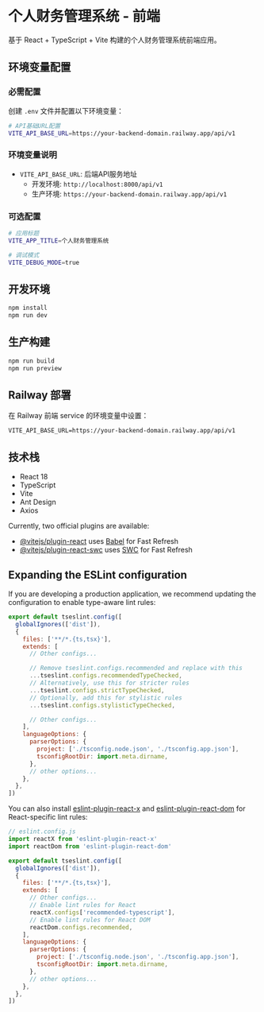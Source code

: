 # 个人财务管理系统 - 前端

基于 React + TypeScript + Vite 构建的个人财务管理系统前端应用。

## 环境变量配置

### 必需配置

创建 `.env` 文件并配置以下环境变量：

```bash
# API基础URL配置
VITE_API_BASE_URL=https://your-backend-domain.railway.app/api/v1
```

### 环境变量说明

- `VITE_API_BASE_URL`: 后端API服务地址
  - 开发环境: `http://localhost:8000/api/v1`
  - 生产环境: `https://your-backend-domain.railway.app/api/v1`

### 可选配置

```bash
# 应用标题
VITE_APP_TITLE=个人财务管理系统

# 调试模式
VITE_DEBUG_MODE=true
```

## 开发环境

```bash
npm install
npm run dev
```

## 生产构建

```bash
npm run build
npm run preview
```

## Railway 部署

在 Railway 前端 service 的环境变量中设置：

```
VITE_API_BASE_URL=https://your-backend-domain.railway.app/api/v1
```

## 技术栈

- React 18
- TypeScript
- Vite
- Ant Design
- Axios

Currently, two official plugins are available:

- [@vitejs/plugin-react](https://github.com/vitejs/vite-plugin-react/blob/main/packages/plugin-react) uses [Babel](https://babeljs.io/) for Fast Refresh
- [@vitejs/plugin-react-swc](https://github.com/vitejs/vite-plugin-react/blob/main/packages/plugin-react-swc) uses [SWC](https://swc.rs/) for Fast Refresh

## Expanding the ESLint configuration

If you are developing a production application, we recommend updating the configuration to enable type-aware lint rules:

```js
export default tseslint.config([
  globalIgnores(['dist']),
  {
    files: ['**/*.{ts,tsx}'],
    extends: [
      // Other configs...

      // Remove tseslint.configs.recommended and replace with this
      ...tseslint.configs.recommendedTypeChecked,
      // Alternatively, use this for stricter rules
      ...tseslint.configs.strictTypeChecked,
      // Optionally, add this for stylistic rules
      ...tseslint.configs.stylisticTypeChecked,

      // Other configs...
    ],
    languageOptions: {
      parserOptions: {
        project: ['./tsconfig.node.json', './tsconfig.app.json'],
        tsconfigRootDir: import.meta.dirname,
      },
      // other options...
    },
  },
])
```

You can also install [eslint-plugin-react-x](https://github.com/Rel1cx/eslint-react/tree/main/packages/plugins/eslint-plugin-react-x) and [eslint-plugin-react-dom](https://github.com/Rel1cx/eslint-react/tree/main/packages/plugins/eslint-plugin-react-dom) for React-specific lint rules:

```js
// eslint.config.js
import reactX from 'eslint-plugin-react-x'
import reactDom from 'eslint-plugin-react-dom'

export default tseslint.config([
  globalIgnores(['dist']),
  {
    files: ['**/*.{ts,tsx}'],
    extends: [
      // Other configs...
      // Enable lint rules for React
      reactX.configs['recommended-typescript'],
      // Enable lint rules for React DOM
      reactDom.configs.recommended,
    ],
    languageOptions: {
      parserOptions: {
        project: ['./tsconfig.node.json', './tsconfig.app.json'],
        tsconfigRootDir: import.meta.dirname,
      },
      // other options...
    },
  },
])
```
